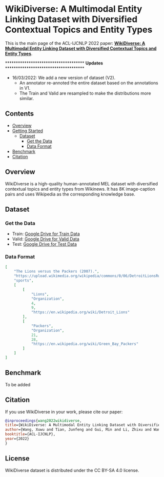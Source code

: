 

# WikiDiverse: A Multimodal Entity Linking Dataset with Diversified Contextual Topics and Entity Types




This is the main page of the ACL-IJCNLP 2022 paper:  [**WikiDiverse: A Multimodal Entity Linking Dataset with Diversified Contextual Topics and Entity Types**]().



\*\*\*\*\*\*\*\*\*\*\*\*\*\*\*\*\*\*\*\*\*\*\*\*\*\*\*\*\*\*\*\*\*\*\*\*\* **Updates** \*\*\*\*\*\*\*\*\*\*\*\*\*\*\*\*\*\*\*\*\*\*\*\*\*\*\*\*\*\*\*\*\*\*\*\*\*

- 16/03/2022: We add a new version of dataset (V2). 
    * An annotator re-annoted the entire dataset based on the annotations in V1.
    * The Train and Valid are resampled to make the distributions more similar. 



## Contents

- [Overview](#overview)
- [Getting Started](#requirements)
  - [Dataset](#Dataset)
    - [Get the Data](#get-the-data)
    - [Data Format](Data-format)
- [Benchmark](#benchmark)
- [Citation](#Citation)

## Overview

WikiDiverse is a high-quality human-annotated MEL dataset with diversified contextual topics and entity types from Wikinews. It has 8K image-caption pairs and uses Wikipedia as the corresponding knowledge base.


## Dataset 

### Get the Data

- Train: [Google Drive for Train Data](https://drive.google.com/file/d/1VNGM8Wa-7E0qUnAM0wdh2S9ICHP62rKd/view?usp=sharing)
- Valid: [Google Drive for Valid Data](https://drive.google.com/file/d/1nEqGMPhpEBSTYqroE99mMwharzuHN5A2/view?usp=sharing)
- Test: [Google Drive for Test Data](https://drive.google.com/file/d/1ovRStLZ8CIWcpK3BnSFdpXO7OPzgyFC7/view?usp=sharing)

### Data Format

```json
[
    "The Lions versus the Packers (2007).",
    "https://upload.wikimedia.org/wikipedia/commons/0/06/DetroitLionsRunningPlay-2007.jpg",
    "sports",
    [
        [
            "Lions",
            "Organization",
            4,
            9,
            "https://en.wikipedia.org/wiki/Detroit_Lions"
        ],
        [
            "Packers",
            "Organization",
            21,
            28,
            "https://en.wikipedia.org/wiki/Green_Bay_Packers"
        ]
    ]
]
```

## Benchmark

To be added


## Citation

If you use WikiDiverse in your work, please cite our paper:

```bibtex
@inproceedings{wang2022wikidiverse,
title={WikiDiverse: A Multimodal Entity Linking Dataset with Diversified Contextual Topics and Entity Types},
author={Wang, Xuwu and Tian, Junfeng and Gui, Min and Li, Zhixu and Wang, Rui and Yan, Ming and Chen, Lihan and Xiao, Yanghua},
booktitle={ACL-IJCNLP},
year={2022}
}
```

## License

WikiDiverse dataset is distributed under the CC BY-SA 4.0 license.